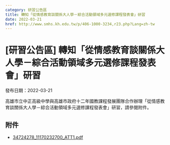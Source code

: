 ```yaml
---
category: 研習公告區
title: 轉知「從情感教育談關係大人學－綜合活動領域多元選修課程發表會」研習
date: 2022-03-21
href: http://www.smhs.kh.edu.tw/p/406-1000-3234,r23.php?Lang=zh-tw
---
```


# [研習公告區] 轉知「從情感教育談關係大人學－綜合活動領域多元選修課程發表會」研習

發布日期：2022-03-21

高雄市立中正高級中學與高雄市政府十二年國教課程發展團隊合作辦理「從情感教育談關係大人學－綜合活動領域多元選修課程發表會」研習，請參閱附件。

## 附件

- [34724278_11170232700_ATT1.pdf](https://www.smhs.kh.edu.tw/var/file/0/1000/attach/33/pta_3003_3637647_45274.pdf)
